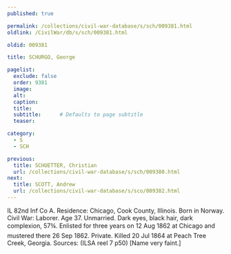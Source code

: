 ```yaml
---
published: true

permalink: /collections/civil-war-database/s/sch/009381.html
oldlink: /CivilWar/db/s/sch/009381.html

oldid: 009381

title: SCHURGO, George

pagelist:
  exclude: false
  order: 9381
  image: 
  alt:
  caption:
  title:
  subtitle:      # Defaults to page subtitle
  teaser:

category: 
  - S 
  - SCH

previous:
  title: SCHUETTER, Christian
  url: /collections/civil-war-database/s/sch/009380.html  
next:
  title: SCOTT, Andrew
  url: /collections/civil-war-database/s/sco/009382.html   
---
```

IL 82nd Inf Co A. Residence: Chicago, Cook County, Illinois. Born in Norway. Civil War: Laborer. Age 37. Unmarried. Dark eyes, black hair, dark complexion, 5&#146;7&frac34;&#148;. Enlisted for three years on 12 Aug 1862 at Chicago and mustered there 26 Sep 1862. Private. Killed 20 Jul 1864 at Peach Tree Creek, Georgia. Sources: (ILSA reel 7 p50) [Name very faint.]